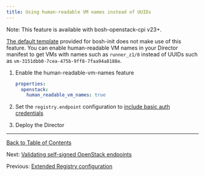 ```yaml
---
title: Using human-readable VM names instead of UUIDs
---
```


<p class="note">Note: This feature is available with bosh-openstack-cpi v23+.</p>

[The default template](init-openstack.html#create-manifest) provided for bosh-init does not make use of this feature. You can enable human-readable VM names in your Director manifest to get VMs with names such as `runner_z1/0` instead of UUIDs such as `vm-3151dbb0-7cea-475b-9ff8-7faa94a8188e`.

1. Enable the human-readable-vm-names feature

    ```yaml
    properties:
      openstack:
        human_readable_vm_names: true
    ```

1. Set the `registry.endpoint` configuration to [include basic auth credentials](openstack-registry.html)


1. Deploy the Director




---
[Back to Table of Contents](index.html#cpi-config)

Next: [Validating self-signed OpenStack endpoints](openstack-self-signed-endpoints.html)

Previous: [Extended Registry configuration](openstack-registry.html)

